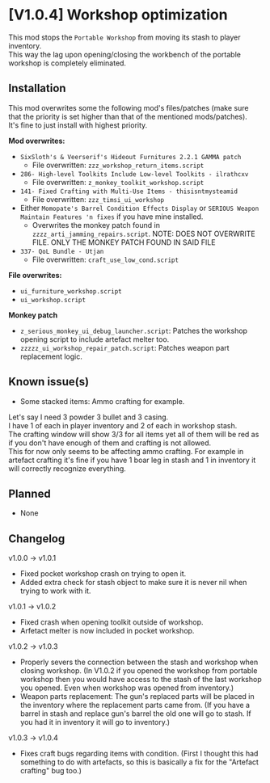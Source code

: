 # [V1.0.4] Workshop optimization
This mod stops the `Portable Workshop` from moving its stash to player inventory.  
This way the lag upon opening/closing the workbench of the portable workshop is completely eliminated.

## Installation
This mod overwrites some the following mod's files/patches (make sure that the priority is set higher than that of the mentioned mods/patches).  
It's fine to just install with highest priority.

**Mod overwrites:**
- `SixSloth's & Veerserif's Hideout Furnitures 2.2.1 GAMMA patch`
  - File overwritten: `zzz_workshop_return_items.script`
- `286- High-level Toolkits Include Low-level Toolkits - ilrathcxv`
  - File overwritten: `z_monkey_toolkit_workshop.script`
- `141- Fixed Crafting with Multi-Use Items - thisisntmysteamid`
  - File overwritten: `zzz_timsi_ui_workshop`
- Either `Momopate's Barrel Condition Effects Display` or `SERIOUS Weapon Maintain Features 'n fixes` if you have mine installed.
  - Overwrites the monkey patch found in `zzzz_arti_jamming_repairs.script`. NOTE: DOES NOT OVERWRITE FILE. ONLY THE MONKEY PATCH FOUND IN SAID FILE
- `337- QoL Bundle - Utjan`
  - File overwritten: `craft_use_low_cond.script` 
 
**File overwrites:**
- `ui_furniture_workshop.script`
- `ui_workshop.script`

**Monkey patch**
- `z_serious_monkey_ui_debug_launcher.script`: Patches the workshop opening script to include artefact melter too.
- `zzzzz_ui_workshop_repair_patch.script`: Patches weapon part replacement logic.

## Known issue(s)
- Some stacked items: Ammo crafting for example.
   
Let's say I need 3 powder 3 bullet and 3 casing.  
I have 1 of each in player inventory and 2 of each in workshop stash.  
The crafting window will show 3/3 for all items yet all of them will be red as if you don't have enough of them and crafting is not allowed.  
This for now only seems to be affecting ammo crafting. For example in artefact crafting it's fine if you have 1 boar leg in stash and 1 in inventory it will correctly recognize everything.

## Planned
- None

## Changelog
v1.0.0 -> v1.0.1  
- Fixed pocket workshop crash on trying to open it.
- Added extra check for stash object to make sure it is never nil when trying to work with it.

v1.0.1 -> v1.0.2  
- Fixed crash when opening toolkit outside of workshop.
- Arfetact melter is now included in pocket workshop.

v1.0.2 -> v1.0.3  
- Properly severs the connection between the stash and workshop when closing workshop. (In V1.0.2 if you opened the workshop from portable workshop then you would have access to the stash of the last workshop you opened. Even when workshop was opened from inventory.)
- Weapon parts replacement: The gun's replaced parts will be placed in the inventory where the replacement parts came from. (If you have a barrel in stash and replace gun's barrel the old one will go to stash. If you had it in inventory it will go to inventory.)

v1.0.3 -> v1.0.4
- Fixes craft bugs regarding items with condition. (First I thought this had something to do with artefacts, so this is basically a fix for the "Artefact crafting" bug too.)
